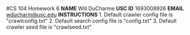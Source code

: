 #CS 104 Homework 6
	**NAME** Will DuCharme
	**USC ID** 1693008926
	**EMAIL** wducharm@usc.edu
	**INSTRUCTIONS** 
					1. Default crawler config file is "crawlconfig.txt" 
				    2. Default search config file is "config.txt"
				    3. Default crawler seed file is "crawlseed.txt"
